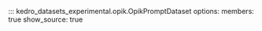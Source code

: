 ::: kedro_datasets_experimental.opik.OpikPromptDataset
    options:
        members: true
        show_source: true
